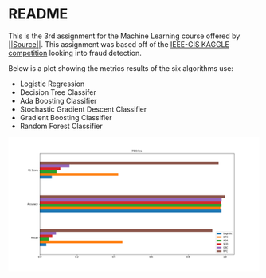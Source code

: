 # README

This is the 3rd assignment for the Machine Learning course offered by [||Source||](https://github.com/llSourcell).
This assignment was based off of the [IEEE-CIS KAGGLE competition](https://www.kaggle.com/c/ieee-fraud-detection) looking into fraud detection.

Below is a plot showing the metrics results of the six algorithms use:

* Logistic Regression
* Decision Tree Classifer
* Ada Boosting Classifier
* Stochastic Gradient Descent Classifier
* Gradient Boosting Classifier
* Random Forest Classifier


![alt text](https://github.com/wacky-bird/Machine_Learning_Course/blob/master/03-Fraud_Detection/Metrics.png "Metrics")


